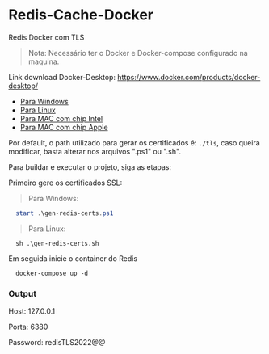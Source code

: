 # Redis-Cache-Docker

Redis Docker com TLS
> Nota: Necessário ter o Docker e Docker-compose configurado na maquina.

Link download Docker-Desktop: https://www.docker.com/products/docker-desktop/
- [Para Windows](https://desktop.docker.com/win/main/amd64/Docker%20Desktop%20Installer.exe?utm_source=docker&utm_medium=webreferral&utm_campaign=dd-smartbutton&utm_location=module)
- [Para Linux](https://hub.docker.com/search?q=&type=edition&offering=community&operating_system=linux&utm_source=docker&utm_medium=webreferral&utm_campaign=dd-smartbutton&utm_location=module)
- [Para MAC com chip Intel](https://desktop.docker.com/mac/main/amd64/Docker.dmg?utm_source=docker&utm_medium=webreferral&utm_campaign=dd-smartbutton&utm_location=module)
- [Para MAC com chip Apple](https://desktop.docker.com/mac/main/arm64/Docker.dmg?utm_source=docker&utm_medium=webreferral&utm_campaign=dd-smartbutton&utm_location=module)

Por default, o path utilizado para gerar os certificados é: `./tls`, caso queira modificar, basta alterar nos arquivos ".ps1" ou ".sh".

Para buildar e executar o projeto, siga as etapas:

Primeiro gere os certificados SSL:

> Para Windows:
```powershell
  start .\gen-redis-certs.ps1
```
> Para Linux:
```shell
  sh .\gen-redis-certs.sh
```


Em seguida inicie o container do Redis

```
  docker-compose up -d
```

### Output

Host: 127.0.0.1

Porta: 6380

Password: redisTLS2022@@

